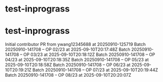 # test-inprograss
# test-inprograss
Initial contributor PR from ywang12345688 at 20250910-125719
Batch 20250910-141708 – OP 02/23 at 2025-09-10T20:17:48Z
Batch 20250910-141708 – OP 03/23 at 2025-09-10T20:18:12Z
Batch 20250910-141708 – OP 04/23 at 2025-09-10T20:18:35Z
Batch 20250910-141708 – OP 05/23 at 2025-09-10T20:18:58Z
Batch 20250910-141708 – OP 06/23 at 2025-09-10T20:19:21Z
Batch 20250910-141708 – OP 07/23 at 2025-09-10T20:19:44Z
Batch 20250910-141708 – OP 08/23 at 2025-09-10T20:20:07Z

